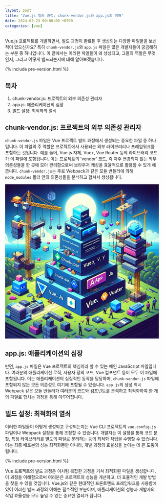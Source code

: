 ```yaml
---
layout: post
title: 'Vue.js 빌드 과정: chunk-vendor.js와 app.js의 이해'
date: 2024-03-23 00:00:00 +0700 
categories: [vue]
---
```

Vue.js 프로젝트를 개발하면서, 빌드 과정이 완료된 후 생성되는 다양한 파일들을 보신 적이 있으신가요? 특히 `chunk-vendor.js`와 `app.js` 파일은 많은 개발자들이 궁금해하는 부분 중 하나입니다. 이 글에서는 이러한 파일들이 왜 생성되고, 그들의 역할은 무엇인지, 그리고 어떻게 빌드되는지에 대해 알아보겠습니다.

{% include pre-version.html %}

## 목차
1. chunk-vendor.js: 프로젝트의 외부 의존성 관리자
2. app.js: 애플리케이션의 심장
3. 빌드 설정: 최적화의 열쇠

## chunk-vendor.js: 프로젝트의 외부 의존성 관리자

`chunk-vendor.js` 파일은 Vue 프로젝트 빌드 과정에서 생성되는 중요한 파일 중 하나입니다. 이 파일의 주 역할은 프로젝트에서 사용되는 외부 라이브러리나 프레임워크를 포함하는 것입니다. 예를 들어, Vue.js 자체, Vuex, Vue Router 등의 라이브러리 코드가 이 파일에 포함됩니다. 이는 프로젝트의 'vendor' 코드, 즉 자주 변경되지 않는 외부 의존성들을 한 곳에 모아 관리함으로써 브라우저 캐싱을 효율적으로 활용할 수 있게 해줍니다. `chunk-vendor.js`는 주로 Webpack과 같은 모듈 번들러에 의해 `node_modules` 폴더 안의 의존성들을 분석하고 합쳐서 생성됩니다.

<!-- vue-chunkvendor-app -->
![chunk-vendor.js와 app.js의 이해](https://raw.githubusercontent.com/moony01/moony01.github.io/master/static/img/_posts/vue-chunkvendor-app.webp)

## app.js: 애플리케이션의 심장

반면, `app.js` 파일은 Vue 프로젝트의 핵심이라 할 수 있는 메인 JavaScript 파일입니다. 여러분의 애플리케이션 로직, 사용자 정의 코드, Vue 컴포넌트 등이 모두 이 파일에 포함됩니다. 이는 애플리케이션의 실질적인 동작을 담당하며, `chunk-vendor.js` 파일에 포함되지 않는 모든 의존성도 여기에 포함될 수 있습니다. `app.js`의 생성 역시 Webpack 같은 모듈 번들러가 여러분의 코드와 컴포넌트를 분석하고 최적화하여 한 개의 파일로 합치는 과정을 통해 이루어집니다.

## 빌드 설정: 최적화의 열쇠

이러한 파일들이 어떻게 생성되고 구성되는지는 Vue CLI 프로젝트의 `vue.config.js` 파일이나 Webpack 설정을 통해 조정할 수 있습니다. 개발자는 이 설정을 통해 코드 분할, 특정 라이브러리를 별도의 파일로 분리하는 등의 최적화 작업을 수행할 수 있습니다. 이는 최종 배포본의 성능 최적화뿐만 아니라, 개발 과정의 효율성을 높이는 데 큰 도움이 됩니다.

{% include pre-version.html %}

Vue 프로젝트의 빌드 과정은 이처럼 복잡한 과정을 거쳐 최적화된 파일을 생성합니다. 이 과정을 이해함으로써 여러분은 프로젝트의 성능을 개선하고, 더 효율적인 개발 방법을 찾을 수 있을 것입니다. Vue.js와 같은 현대적인 프론트엔드 프레임워크를 사용함에 있어 이러한 빌드 과정의 이해는 필수적인 부분이며, 애플리케이션의 성능과 개발자의 작업 효율성을 모두 높일 수 있는 중요한 열쇠가 됩니다.